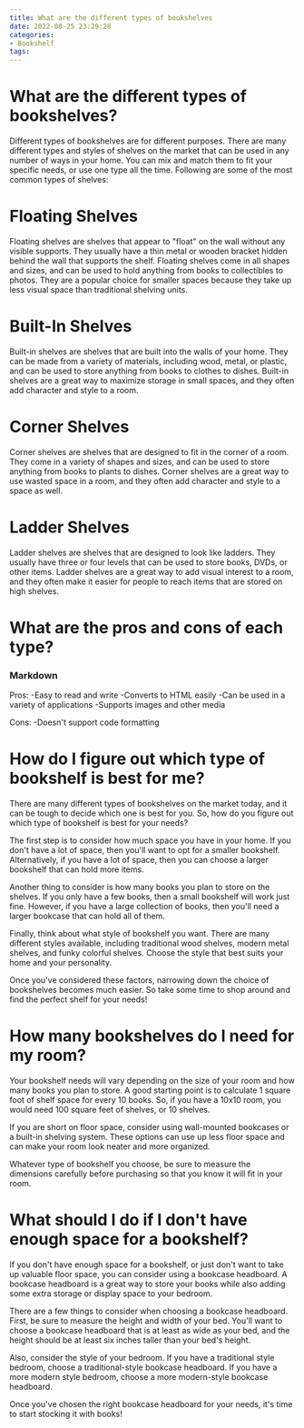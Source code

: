 ```yaml
---
title: What are the different types of bookshelves
date: 2022-08-25 23:29:28
categories:
- Bookshelf
tags:
---
```



#  What are the different types of bookshelves?

Different types of bookshelves are for different purposes. There are many different types and styles of shelves on the market that can be used in any number of ways in your home. You can mix and match them to fit your specific needs, or use one type all the time. Following are some of the most common types of shelves:

# Floating Shelves

Floating shelves are shelves that appear to "float" on the wall without any visible supports. They usually have a thin metal or wooden bracket hidden behind the wall that supports the shelf. Floating shelves come in all shapes and sizes, and can be used to hold anything from books to collectibles to photos. They are a popular choice for smaller spaces because they take up less visual space than traditional shelving units.

# Built-In Shelves

Built-in shelves are shelves that are built into the walls of your home. They can be made from a variety of materials, including wood, metal, or plastic, and can be used to store anything from books to clothes to dishes. Built-in shelves are a great way to maximize storage in small spaces, and they often add character and style to a room.

# Corner Shelves

Corner shelves are shelves that are designed to fit in the corner of a room. They come in a variety of shapes and sizes, and can be used to store anything from books to plants to dishes. Corner shelves are a great way to use wasted space in a room, and they often add character and style to a space as well.

# Ladder Shelves

Ladder shelves are shelves that are designed to look like ladders. They usually have three or four levels that can be used to store books, DVDs, or other items. Ladder shelves are a great way to add visual interest to a room, and they often make it easier for people to reach items that are stored on high shelves.

#  What are the pros and cons of each type?

### Markdown

Pros: 
-Easy to read and write
-Converts to HTML easily
-Can be used in a variety of applications
-Supports images and other media

Cons: 
-Doesn't support code formatting

#  How do I figure out which type of bookshelf is best for me?

There are many different types of bookshelves on the market today, and it can be tough to decide which one is best for you. So, how do you figure out which type of bookshelf is best for your needs?

The first step is to consider how much space you have in your home. If you don't have a lot of space, then you'll want to opt for a smaller bookshelf. Alternatively, if you have a lot of space, then you can choose a larger bookshelf that can hold more items.

Another thing to consider is how many books you plan to store on the shelves. If you only have a few books, then a small bookshelf will work just fine. However, if you have a large collection of books, then you'll need a larger bookcase that can hold all of them.

Finally, think about what style of bookshelf you want. There are many different styles available, including traditional wood shelves, modern metal shelves, and funky colorful shelves. Choose the style that best suits your home and your personality.

Once you've considered these factors, narrowing down the choice of bookshelves becomes much easier. So take some time to shop around and find the perfect shelf for your needs!

#  How many bookshelves do I need for my room?

Your bookshelf needs will vary depending on the size of your room and how many books you plan to store. A good starting point is to calculate 1 square foot of shelf space for every 10 books. So, if you have a 10x10 room, you would need 100 square feet of shelves, or 10 shelves.

If you are short on floor space, consider using wall-mounted bookcases or a built-in shelving system. These options can use up less floor space and can make your room look neater and more organized.

Whatever type of bookshelf you choose, be sure to measure the dimensions carefully before purchasing so that you know it will fit in your room.

#  What should I do if I don't have enough space for a bookshelf?

If you don't have enough space for a bookshelf, or just don't want to take up valuable floor space, you can consider using a bookcase headboard. A bookcase headboard is a great way to store your books while also adding some extra storage or display space to your bedroom.

There are a few things to consider when choosing a bookcase headboard. First, be sure to measure the height and width of your bed. You'll want to choose a bookcase headboard that is at least as wide as your bed, and the height should be at least six inches taller than your bed's height.

Also, consider the style of your bedroom. If you have a traditional style bedroom, choose a traditional-style bookcase headboard. If you have a more modern style bedroom, choose a more modern-style bookcase headboard.

Once you've chosen the right bookcase headboard for your needs, it's time to start stocking it with books!